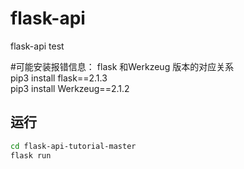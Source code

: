 # flask-api
flask-api test


#可能安装报错信息： flask 和Werkzeug 版本的对应关系  
pip3 install flask==2.1.3  
pip3 install Werkzeug==2.1.2  


## 运行
```bash
cd flask-api-tutorial-master
flask run
```
